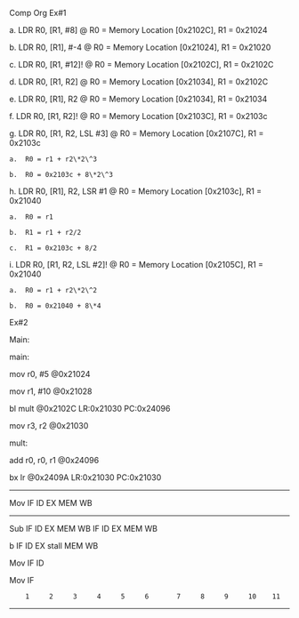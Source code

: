 Comp Org Ex#1

a.  LDR R0, \[R1, \#8\] @ R0 = Memory Location \[0x2102C\], R1 = 0x21024

b.  LDR R0, \[R1\], \#-4 @ R0 = Memory Location \[0x21024\], R1 = 0x21020

c.  LDR R0, \[R1, \#12\]! @ R0 = Memory Location \[0x2102C\], R1 = 0x2102C

d.  LDR R0, \[R1, R2\] @ R0 = Memory Location \[0x21034\], R1 = 0x2102C

e.  LDR R0, \[R1\], R2 @ R0 = Memory Location \[0x21034\], R1 = 0x21034

f.  LDR R0, \[R1, R2\]! @ R0 = Memory Location \[0x2103C\], R1 = 0x2103c

g.  LDR R0, \[R1, R2, LSL \#3\] @ R0 = Memory Location \[0x2107C\], R1 = 0x2103c

    a.  R0 = r1 + r2\*2\^3

    b.  R0 = 0x2103c + 8\*2\^3

h.  LDR R0, \[R1\], R2, LSR \#1 @ R0 = Memory Location \[0x2103c\], R1 = 0x21040

    a.  R0 = r1

    b.  R1 = r1 + r2/2

    c.  R1 = 0x2103c + 8/2

i.  LDR R0, \[R1, R2, LSL \#2\]! @ R0 = Memory Location \[0x2105C\], R1 = 0x21040

    a.  R0 = r1 + r2\*2\^2

    b.  R0 = 0x21040 + 8\*4

Ex#2

Main:

main:

mov r0, \#5 \@0x21024

mov r1, \#10 \@0x21028

bl mult \@0x2102C LR:0x21030 PC:0x24096

mov r3, r2 \@0x21030

mult:

add r0, r0, r1 \@0x24096

bx lr \@0x2409A LR:0x21030 PC:0x21030

  -------------------------------------------------------------------------
  Mov   IF    ID    EX    MEM   WB 
  ----- ----- ----- ----- ----- ----- ------- ----- ----- ----- ----- -----
  Sub         IF    ID    EX    MEM   WB      IF    ID    EX    MEM   WB

  b                 IF    ID    EX    stall   MEM   WB 

  Mov                     IF    ID 

  Mov                           IF 

        1     2     3     4     5     6       7     8     9     10    11
  -------------------------------------------------------------------------
